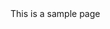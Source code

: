 <html>
  <head>
    <title>Qunatitative trading algorithm with sentiment and traction analysis</title>
  </head>
  <body>
    This is a sample page
  </body>
  </html>
  
